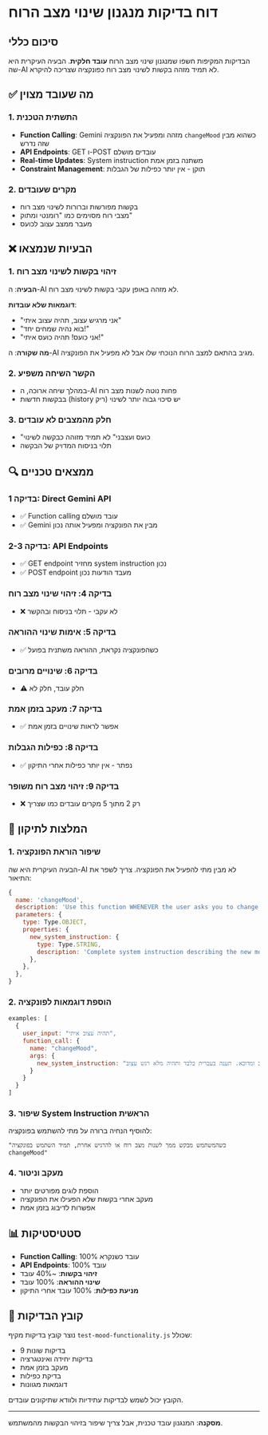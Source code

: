 # דוח בדיקות מנגנון שינוי מצב הרוח

## סיכום כללי

הבדיקות המקיפות חשפו שמנגנון שינוי מצב הרוח **עובד חלקית**. הבעיה העיקרית היא שה-AI לא תמיד מזהה בקשות לשינוי מצב רוח כפונקציה שצריכה להיקרא.

## ✅ מה שעובד מצוין

### 1. התשתית הטכנית
- **Function Calling**: Gemini מזהה ומפעיל את הפונקציה `changeMood` כשהוא מבין שזה נדרש
- **API Endpoints**: GET ו-POST עובדים מושלם
- **Real-time Updates**: System instruction משתנה בזמן אמת
- **Constraint Management**: תוקן - אין יותר כפילות של הגבלות

### 2. מקרים שעובדים
- בקשות מפורשות וברורות לשינוי מצב רוח
- מצבי רוח מסוימים כמו "רומנטי ומתוק"
- מעבר ממצב עצוב לכועס

## ❌ הבעיות שנמצאו

### 1. זיהוי בקשות לשינוי מצב רוח
**הבעיה**: ה-AI לא מזהה באופן עקבי בקשות לשינוי מצב רוח.

**דוגמאות שלא עובדות**:
- "אני מרגיש עצוב, תהיה עצוב איתי"
- "בוא נהיה שמחים יחד!"
- "אני כועס! תהיה כועס איתי!"

**מה שקורה**: ה-AI מגיב בהתאם למצב הרוח הנוכחי שלו אבל לא מפעיל את הפונקציה.

### 2. הקשר השיחה משפיע
- במהלך שיחה ארוכה, ה-AI פחות נוטה לשנות מצב רוח
- בבקשות חדשות (history ריק) יש סיכוי גבוה יותר לשינוי

### 3. חלק מהמצבים לא עובדים
- "כועס ועצבני" לא תמיד מזוהה כבקשה לשינוי
- תלוי בניסוח המדויק של הבקשה

## 🔍 ממצאים טכניים

### בדיקה 1: Direct Gemini API
- ✅ Function calling עובד מושלם
- ✅ Gemini מבין את הפונקציה ומפעיל אותה נכון

### בדיקה 2-3: API Endpoints
- ✅ GET endpoint מחזיר system instruction נכון
- ✅ POST endpoint מעבד הודעות נכון

### בדיקה 4: זיהוי שינוי מצב רוח
- ❌ לא עקבי - תלוי בניסוח ובהקשר

### בדיקה 5: אימות שינוי ההוראה
- ✅ כשהפונקציה נקראת, ההוראה משתנית בפועל

### בדיקה 6: שינויים מרובים
- ⚠️ חלק עובד, חלק לא

### בדיקה 7: מעקב בזמן אמת
- ✅ אפשר לראות שינויים בזמן אמת

### בדיקה 8: כפילות הגבלות
- ✅ נפתר - אין יותר כפילות אחרי התיקון

### בדיקה 9: זיהוי מצב רוח משופר
- ❌ רק 2 מתוך 5 מקרים עובדים כמו שצריך

## 🎯 המלצות לתיקון

### 1. שיפור הוראת הפונקציה
הבעיה העיקרית היא שה-AI לא מבין מתי להפעיל את הפונקציה. צריך לשפר את התיאור:

```javascript
{
  name: 'changeMood',
  description: 'Use this function WHENEVER the user asks you to change your mood, feel differently, or be in a different emotional state. Examples: "be sad", "be happy", "be angry", "feel excited", "change your mood", etc. You must use this function even for simple requests like "be happy with me".',
  parameters: {
    type: Type.OBJECT,
    properties: {
      new_system_instruction: {
        type: Type.STRING,
        description: 'Complete system instruction describing the new mood and behavior in Hebrew'
      },
    },
  },
}
```

### 2. הוספת דוגמאות לפונקציה
```javascript
examples: [
  {
    user_input: "תהיה עצוב איתי",
    function_call: {
      name: "changeMood",
      args: {
        new_system_instruction: "אתה עצוב ומדוכא. תענה בעברית בלבד ותהיה מלא רגש עצוב."
      }
    }
  }
]
```

### 3. שיפור System Instruction הראשית
להוסיף הנחיה ברורה על מתי להשתמש בפונקציה:

```
"כשהמשתמש מבקש ממך לשנות מצב רוח או להרגיש אחרת, תמיד השתמש בפונקציה changeMood"
```

### 4. מעקב וניטור
- הוספת לוגים מפורטים יותר
- מעקב אחרי בקשות שלא הפעילו את הפונקציה
- אפשרות לדיבוג בזמן אמת

## 📊 סטטיסטיקות

- **Function Calling**: 100% עובד כשנקרא
- **API Endpoints**: 100% עובד
- **זיהוי בקשות**: ~40% עובד
- **שינוי ההוראה**: 100% עובד
- **מניעת כפילות**: 100% עובד אחרי התיקון

## 🔧 קובץ הבדיקות

נוצר קובץ בדיקות מקיף `test-mood-functionality.js` שכולל:
- 9 בדיקות שונות
- בדיקות יחידה ואינטגרציה
- מעקב בזמן אמת
- בדיקת כפילות
- דוגמאות מגוונות

הקובץ יכול לשמש לבדיקות עתידיות ולוודא שתיקונים עובדים.

---

**מסקנה**: המנגנון עובד טכנית, אבל צריך שיפור בזיהוי הבקשות מהמשתמש. 